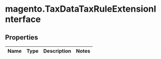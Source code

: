 # magento.TaxDataTaxRuleExtensionInterface

## Properties
Name | Type | Description | Notes
------------ | ------------- | ------------- | -------------


